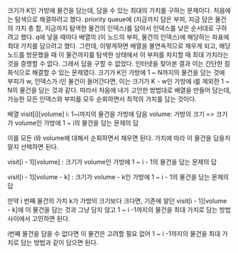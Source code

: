 크기가 K인 가방에 물건을 담는데, 담을 수 있는 최대의 가치를 구하는 문제이다.
처음에는 탐색으로 해결하려고 했다. priority queue에 (지금까지 담은 부피, 지금 담은 물건의 가치 총 합, 지금까지 탐색한 물건의 인덱스)를 담아서 인덱스를 낮은 순서대로 구하려고 했다.
q에 넣을 때마다 배열의 (이 노드의 부피, 물건의 인덱스)에 해당하는 좌표에 최대 가치를 담으려고 했다.
그런데, 이렇게하면 배열을 불연속적으로 채우게 되고, 해당 노드를 방문했을 때 이 물건까지를 탐색한 상태에서 이 부피를 차지할 때 최대 가치라는 것을 증명할 수 없다.
그래서 답을 구할 수 없었다.
인터넷을 찾아본 결과 이는 간단한 점화식으로 해결할 수 있는 문제였다.
크기가 K인 가방에 1 ~ N까지의 물건을 담는 것에 부피가 w, 인덱스가 i인 물건이 들어간다면, 이는 크기가 K - w인 가방에 i를 제외한 1 ~ N의 물건을 담는 것과 같다.
따라서 처음에 내가 고안한 방법대로 배열을 만들어 담는데, 가능한 모든 인덱스와 부피를 모두 순회하면서 최적의 가치를 담는 것이다.

배열 visit[i][volume]
i: 1~i까지의 물건을 가방에 담음
volume: 가방의 크기
=> 크기가 volume인 가방에 1 ~ i의 물건을 담는 문제의 답

이를 모든 i와 volume에 대해서 순회하면서 채우면 된다. 가치에 따라 이 물건을 담을지 말지 선택하면 된다.

visit[i - 1][volume] : 크기가 volume인 가방에 1 ~ i - 1의 물건을 담는 문제의 답

visit[i - 1][volume - k] : 크기가 volume - k인 가방에 1 ~ i - 1의 물건을 담는 문제의 답

만약 i 번째 물건의 가치 k가 가방의 크기보다 크다면, 기존에 알던 visit[i - 1][volume - k]에 이 물건을 담는 것과 그냥 담지 않고 1 ~ i -1까지의 물건을 최대 가치로 담는 방법 사이에서 고민하면 된다.

i번째 물건을 담을 수 없다면 이 물건은 고려할 필요 없어 1 ~ i -1까지의 물건을 최대 가치로 담는 방법과 같이 담으면 된다.
